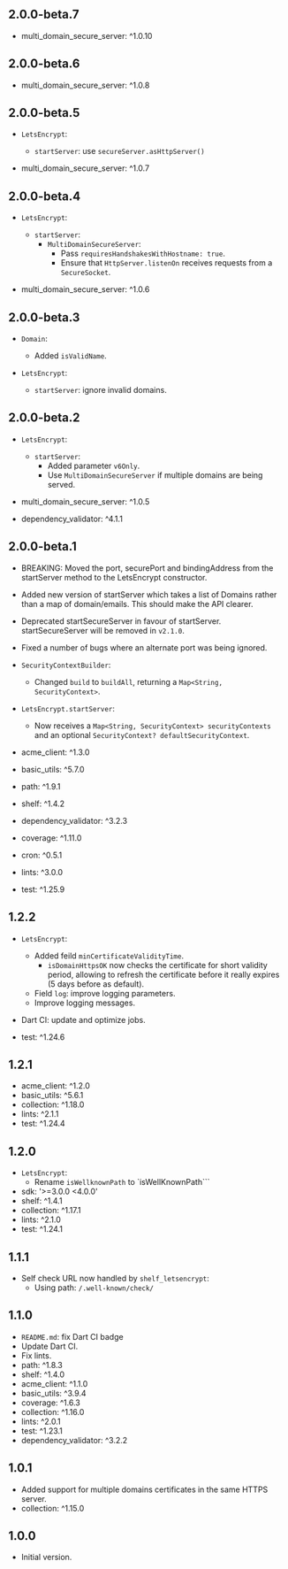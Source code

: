 ## 2.0.0-beta.7

- multi_domain_secure_server: ^1.0.10

## 2.0.0-beta.6

- multi_domain_secure_server: ^1.0.8

## 2.0.0-beta.5

- `LetsEncrypt`:
  - `startServer`: use `secureServer.asHttpServer()`

- multi_domain_secure_server: ^1.0.7

## 2.0.0-beta.4

- `LetsEncrypt`:
  - `startServer`:
    - `MultiDomainSecureServer`:
      - Pass `requiresHandshakesWithHostname: true`.
      - Ensure that `HttpServer.listenOn` receives requests from a `SecureSocket`.

- multi_domain_secure_server: ^1.0.6

## 2.0.0-beta.3

- `Domain`:
  - Added `isValidName`.

- `LetsEncrypt`:
  - `startServer`: ignore invalid domains.

## 2.0.0-beta.2

- `LetsEncrypt`:
  - `startServer`:
    - Added parameter `v6Only`.
    - Use `MultiDomainSecureServer` if multiple domains are being served.

- multi_domain_secure_server: ^1.0.5
- dependency_validator: ^4.1.1

## 2.0.0-beta.1

- BREAKING: Moved the port, securePort and bindingAddress from the startServer
  method to the LetsEncrypt constructor.
- Added new version of startServer which takes a list of Domains rather than a
  map of domain/emails. This should make
  the API clearer.
- Deprecated startSecureServer in favour of startServer. startSecureServer will be removed in `v2.1.0`.
- Fixed a number of bugs where an alternate port was being ignored.

- `SecurityContextBuilder`:
  - Changed `build` to `buildAll`, returning a `Map<String, SecurityContext>`.

- `LetsEncrypt.startServer`:
  - Now receives a `Map<String, SecurityContext> securityContexts` and an optional `SecurityContext? defaultSecurityContext`.

- acme_client: ^1.3.0
- basic_utils: ^5.7.0
- path: ^1.9.1
- shelf: ^1.4.2

- dependency_validator: ^3.2.3
- coverage: ^1.11.0
- cron: ^0.5.1
- lints: ^3.0.0
- test: ^1.25.9

## 1.2.2

- `LetsEncrypt`:
  - Added feild `minCertificateValidityTime`.
    - `isDomainHttpsOK` now checks the certificate for short validity period,
      allowing to refresh the certificate before it really expires (5 days before as default).
  - Field `log`: improve logging parameters.
  - Improve logging messages.
- Dart CI: update and optimize jobs.

- test: ^1.24.6

## 1.2.1

- acme_client: ^1.2.0
- basic_utils: ^5.6.1
- collection: ^1.18.0
- lints: ^2.1.1
- test: ^1.24.4

## 1.2.0

- `LetsEncrypt`:
  - Rename `isWellknownPath` to `isWellKnownPath```
- sdk: '>=3.0.0 <4.0.0'
- shelf: ^1.4.1
- collection: ^1.17.1
- lints: ^2.1.0
- test: ^1.24.1

## 1.1.1

- Self check URL now handled by `shelf_letsencrypt`:
  - Using path: `/.well-known/check/`

## 1.1.0

- `README.md`: fix Dart CI badge
- Update Dart CI.
- Fix lints.
- path: ^1.8.3
- shelf: ^1.4.0
- acme_client: ^1.1.0
- basic_utils: ^3.9.4
- coverage: ^1.6.3
- collection: ^1.16.0
- lints: ^2.0.1
- test: ^1.23.1
- dependency_validator: ^3.2.2

## 1.0.1

- Added support for multiple domains certificates in the same HTTPS server.
- collection: ^1.15.0

## 1.0.0

- Initial version.
